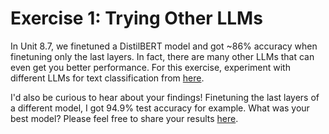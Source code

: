 # Exercise 1: Trying Other LLMs



In Unit 8.7, we finetuned a DistilBERT model and got ~86% accuracy when finetuning only the last layers. In fact, there are many other LLMs that can even get you better performance. For this exercise, experiment with different LLMs for text classification from [here](https://huggingface.co/models?pipeline_tag=text-classification).

I'd also be curious to hear about your findings! Finetuning the last layers of a different model, I got 94.9% test accuracy for example. What was your best model? Please feel free to share your results [here](https://github.com/Lightning-AI/dl-fundamentals/discussions/41).
